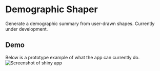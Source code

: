 # Demographic Shaper
Generate a demographic summary from user-drawn shapes. Currently under development.

## Demo
Below is a prototype example of what the app can currently do.
![Screenshot of shiny app](https://github.com/plnnr/demographr/blob/main/static/images/beta_demonstration_02232021_lores.gif?raw=true)